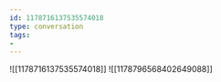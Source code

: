 ```yaml
---
id: 1178716137535574018
type: conversation
tags:
- 
---
```

![[1178716137535574018]]
![[1178796568402649088]]

